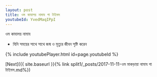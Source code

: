 ```yaml
---
layout: post
title: ওম কাযালয় নামায গা টাইমস
youtubeId: YvedMaqIPpI
---
```

 
 
 ওম কাযালয় নামায  
 
 -  যিনি সময়ের সাথে সাথে জন্ম ও মৃত্যুর জীবন সৃষ্টি করেন 
 
  
 
  
 
 
 
 
 
 


{% include youtubePlayer.html id=page.youtubeId %}
 
[Next]({{ site.baseurl }}{% link  split1/_posts/2017-11-11-ওম মাকড়ায়া নামায গা টাইমস.md%})
 
